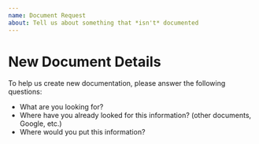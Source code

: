 ```yaml
---
name: Document Request
about: Tell us about something that *isn't* documented
---
```


# New Document Details
To help us create new documentation,
please answer the following questions:

- What are you looking for?
- Where have you already looked for this information? (other documents, Google, etc.)
- Where would you put this information?
